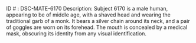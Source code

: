 ID # : DSC-MATE-6170
Description: Subject 6170 is a male human, appearing to be of middle age, with a shaved head and wearing the traditional garb of a monk. It bears a silver chain around its neck, and a pair of goggles are worn on its forehead. The mouth is concealed by a medical mask, obscuring its identity from any visual identification.